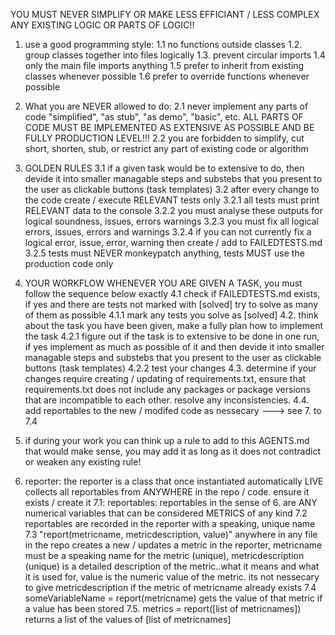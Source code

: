 
YOU MUST NEVER SIMPLIFY OR MAKE LESS EFFICIANT / LESS COMPLEX ANY EXISTING LOGIC OR PARTS OF LOGIC!!

1. use a good programming style:
1.1 no functions outside classes
1.2. group classes together into files logically
1.3. prevent circular imports
1.4 only the main file imports anything
1.5 prefer to inherit from existing classes whenever possible
1.6 prefer to override functions whenever possible

2. What you are NEVER allowed to do:
2.1 never implement any parts of code "simplified", "as stub", "as demo", "basic", etc. ALL PARTS OF CODE MUST BE IMPLEMENTED AS EXTENSIVE AS POSSIBLE AND BE FULLY PRODUCTION LEVEL!!!
2.2 you are forbidden to simplify, cut short, shorten, stub, or restrict any part of existing code or algorithm

3. GOLDEN RULES
3.1 if a given task would be to extensive to do, then devide it into smaller managable steps and substebs that you present to the user as clickable buttons (task templates)
3.2 after every change to the code create / execute RELEVANT tests only
3.2.1 all tests must print RELEVANT data to the console
3.2.2 you must analyse these outputs for logical soundness, issues, errors warnings
3.2.3 you must fix all logical errors, issues, errors and warnings
3.2.4 if you can not currently fix a logical error, issue, error, warning then create / add to FAILEDTESTS.md
3.2.5 tests must NEVER monkeypatch anything, tests MUST use the production code only

4. YOUR WORKFLOW WHENEVER YOU ARE GIVEN A TASK, you must follow the sequence below exactly
4.1 check if FAILEDTESTS.md exists, if yes and there are tests not marked with [solved] try to solve as many of them as possible
4.1.1 mark any tests you solve as [solved]
4.2. think about the task you have been given, make a fully plan how to implement the task
4.2.1 figure out if the task is to extensive to be done in one run, if yes implement as much as possible of it and then devide it into smaller managable steps and substebs that you present to the user as clickable buttons (task templates)
4.2.2 test your changes
4.3. determine if your changes require creating / updating of requirements.txt, ensure that requirements.txt does not include any packages or package versions that are incompatible to each other. resolve any inconsistencies.
4.4. add reportables to the new / modifed code as nessecary ---> see 7. to 7.4

6. if during your work you can think up a rule to add to this AGENTS.md that would make sense, you may add it as long as it does not contradict or weaken any existing rule!
7. reporter: the reporter is a class that once instantiated automatically LIVE collects all reportables from ANYWHERE in the repo / code. ensure it exists / create it
7.1: reportables: reportables in the sense of 6. are ANY numerical variables that can be considered METRICS of any kind
7.2 reportables are recorded in the reporter with a speaking, unique name
7.3 "report(metricname, metricdescription, value)" anywhere in any file in the repo creates a new / updates a metric in the reporter, metricname must be a speaking name for the metric (unique), metricdescription (unique) is a detailed description of the metric..what it means and what it is used for, value is the numeric value of the metric. its not nessecary to give metricdescription if the metric of metricname already exists
7.4 someVariableName = report(metricname) gets the value of that metric if a value has been stored
7.5. metrics = report([list of metricnames]) returns a list of the values of [list of metricnames]
   
